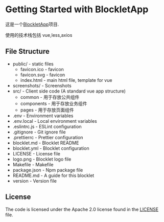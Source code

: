 # Getting Started with BlockletApp

这是一个[BlockletApp](https://github.com/blocklet/create-blocklet)项目.

使用的技术栈包括 vue,less,axios
## File Structure

- public/ - static files
  - favicon.ico - favicon
  - favicon.svg - favicon
  - index.html - main html file, template for vue
- screenshots/ - Screenshots
- src/ - Client side code (A standard vue app structure)
  - common - 用于存放公共组件
  - components - 用于存放业务组件
  - pages - 用于存放页面组件
- .env - Environment variables
- .env.local - Local environment variables
- .eslintrc.js - ESLint configuration
- .gitignore - Git ignore file
- .prettierrc - Prettier configuration
- blocklet.md - Blocklet README
- blocklet.yml - Blocklet configuration
- LICENSE - License file
- logo.png - Blocklet logo file
- Makefile - Makefile
- package.json - Npm package file
- README.md - A guide for this blocklet
- version - Version file

## License

The code is licensed under the Apache 2.0 license found in the
[LICENSE](LICENSE) file.
